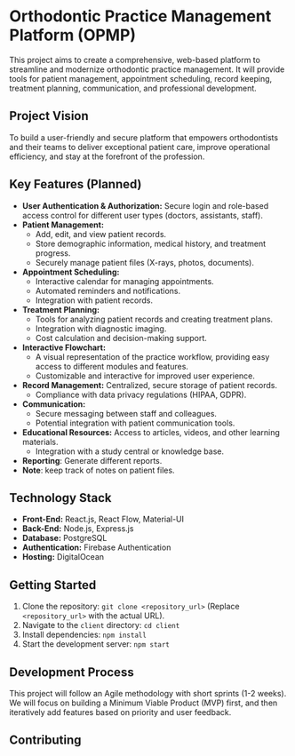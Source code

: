 # Orthodontic Practice Management Platform (OPMP)

This project aims to create a comprehensive, web-based platform to streamline and modernize orthodontic practice management. It will provide tools for patient management, appointment scheduling, record keeping, treatment planning, communication, and professional development.

## Project Vision

To build a user-friendly and secure platform that empowers orthodontists and their teams to deliver exceptional patient care, improve operational efficiency, and stay at the forefront of the profession.

## Key Features (Planned)

*   **User Authentication & Authorization:** Secure login and role-based access control for different user types (doctors, assistants, staff).
*   **Patient Management:**
    *   Add, edit, and view patient records.
    *   Store demographic information, medical history, and treatment progress.
    *   Securely manage patient files (X-rays, photos, documents).
*   **Appointment Scheduling:**
    *   Interactive calendar for managing appointments.
    *   Automated reminders and notifications.
    *   Integration with patient records.
*   **Treatment Planning:**
    *   Tools for analyzing patient records and creating treatment plans.
    *   Integration with diagnostic imaging.
    *   Cost calculation and decision-making support.
*   **Interactive Flowchart:**
    *   A visual representation of the practice workflow, providing easy access to different modules and features.
    *   Customizable and interactive for improved user experience.
*   **Record Management:** Centralized, secure storage of patient records.
    *   Compliance with data privacy regulations (HIPAA, GDPR).
*   **Communication:**
    *   Secure messaging between staff and colleagues.
    *   Potential integration with patient communication tools.
*   **Educational Resources:** Access to articles, videos, and other learning materials.
    *   Integration with a study central or knowledge base.
* **Reporting**: Generate different reports.
* **Note**: keep track of notes on patient files.
## Technology Stack

*   **Front-End:** React.js, React Flow, Material-UI
*   **Back-End:** Node.js, Express.js
*   **Database:** PostgreSQL
*   **Authentication:** Firebase Authentication
*   **Hosting:** DigitalOcean

## Getting Started

1.  Clone the repository: `git clone <repository_url>` (Replace `<repository_url>` with the actual URL).
2.  Navigate to the `client` directory: `cd client`
3.  Install dependencies: `npm install`
4.  Start the development server: `npm start`

## Development Process

This project will follow an Agile methodology with short sprints (1-2 weeks).  We will focus on building a Minimum Viable Product (MVP) first, and then iteratively add features based on priority and user feedback.

## Contributing
